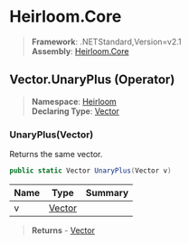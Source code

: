 # Heirloom.Core

> **Framework**: .NETStandard,Version=v2.1  
> **Assembly**: [Heirloom.Core][0]

## Vector.UnaryPlus (Operator)

> **Namespace**: [Heirloom][0]  
> **Declaring Type**: [Vector][1]

### UnaryPlus(Vector)

Returns the same vector.

```cs
public static Vector UnaryPlus(Vector v)
```

| Name | Type        | Summary |
|------|-------------|---------|
| v    | [Vector][1] |         |

> **Returns** - [Vector][1]

[0]: ../../../Heirloom.Core.md
[1]: ../Vector.md

